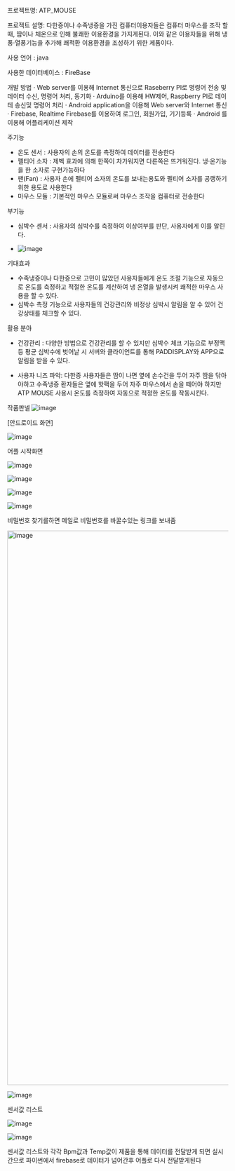 프로젝트명: ATP_MOUSE

프로젝트 설명: 다한증이나 수족냉증을 가진 컴퓨터이용자들은 컴퓨터 마우스를 조작 할 때, 땀이나 체온으로 인해 불쾌한 이용환경을 가지게된다. 이와 같은 이용자들을 위해 냉풍·열풍기능을 추가해 쾌적환 이용환경을 조성하기 위한 제품이다.

사용 언어 : java

사용한 데이터베이스 : FireBase


개발 방법 
· Web server를 이용해 Internet 통신으로 Raseberry PI로 명령어 전송 및 데이터 수신, 명령어 처리, 동기화
· Arduino를 이용해 HW제어, Raspberry PI로 데이테 송신및 명령어 처리
· Android application을 이용해 Web server와 Internet 통신
· Firebase, Realtime Firebase를 이용하여 로그인, 회원가입, 기기등록
· Android 를 이용해 어플리케이션 제작


주기능
- 온도 센서 : 사용자의 손의 온도를 측정하여 데이터를 전송한다
- 펠티어 소자 : 제벡 효과에 의해 한쪽이 차가워지면 다른쪽은 뜨거워진다. 냉·온기능을 한 소자로 구현가능하다
- 팬(Fan) : 사용자 손에 펠티어 소자의 온도를 보내는용도와 펠티어 소자를 공랭하기 위한 용도로 사용한다
- 마우스 모듈 : 기본적인 마우스 모듈로써 마우스 조작을 컴퓨터로 전송한다
  
부기능
- 심박수 센서 : 사용자의 심박수를 측정하여 이상여부를 판단, 사용자에게 이를 알린다.


- ![image](https://github.com/namgyeonghyeon/ATP_MOUSE/assets/129054045/8e8e0168-e98f-488b-9bbe-1efdb04077a2)

기대효과
- 수족냉증이나 다한증으로 고민이 많았던 사용자들에게 온도 조절 기능으로 자동으로 온도를 측정하고 적절한 온도를 계산하여 냉 온열을 발생시켜 쾌적한 마우스 사용을 할 수 있다.  
- 심박수 측정 기능으로 사용자들의 건강관리와 비정상 심박시 알림을 알 수 있어 건강상태를 체크할 수 있다.


활용 분야
- 건강관리 : 다양한 방법으로 건강관리를 할 수 있지만 심박수 체크 기능으로 부정맥 등 평균 심박수에 벗어날 시 서버와 클라이언트를 통해 PADDISPLAY와 APP으로 알림을 받을 수 있다.

- 사용자 니즈 파악: 다한증 사용자들은 땀이 나면 옆에 손수건을 두어 자주 땀을 닦아야하고 수족냉증 환자들은 옆에 핫팩을 두어 자주 마우스에서 손을 떼어야 하지만 ATP MOUSE 사용시 온도를 측정하여 자동으로 적정한 온도를 작동시킨다.


작품판넬
![image](https://github.com/namgyeonghyeon/ATP_MOUSE/assets/129054045/7d7e4ff6-2031-4732-b18c-e99ef37dc098)


[안드로이드 화면]

![image](https://github.com/namgyeonghyeon/ATP_MOUSE/assets/129054045/e754567d-e712-440c-af2d-dcffab1a9944)

어플 시작화면

![image](https://github.com/namgyeonghyeon/ATP_MOUSE/assets/129054045/3d1d78b1-5afe-4bc9-a0ca-eaa6fbf36a99)

![image](https://github.com/namgyeonghyeon/ATP_MOUSE/assets/129054045/c569ccdc-c533-4d78-97cf-0336dcbccfba)

![image](https://github.com/namgyeonghyeon/ATP_MOUSE/assets/129054045/adcf9636-2192-4bce-b621-d411d9bdce80)

![image](https://github.com/namgyeonghyeon/ATP_MOUSE/assets/129054045/3c8fd397-0190-4a04-b237-ab52db1503ad)

비밀번호 찾기를하면 메일로 비밀번호를 바꿀수있는 링크를 보내줌 

<img width="1265" alt="image" src="https://github.com/namgyeonghyeon/ATP_MOUSE/assets/129054045/4aba4be1-0792-4882-9b4c-a9cedc60b5e6">

![image](https://github.com/namgyeonghyeon/ATP_MOUSE/assets/129054045/6d90026f-ebb0-48b1-8c85-c64a3dcfd912)

센서값 리스트

![image](https://github.com/namgyeonghyeon/ATP_MOUSE/assets/129054045/8718589d-c7db-47a6-a68d-ff29b783edd6)

![image](https://github.com/namgyeonghyeon/ATP_MOUSE/assets/129054045/f3ce1587-f4f1-4ba8-a516-77d3c92468cd)

센서값 리스트와 각각 Bpm값과 Temp값이 제품을 통해 데이터를 전달받게 되면 실시간으로 파이썬에서 firebase로 데이터가 넘어간후 어플로 다시 전달받게된다


